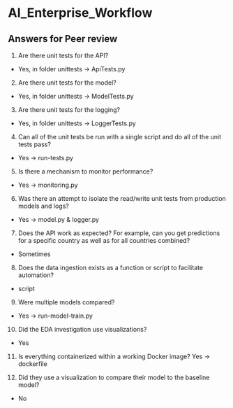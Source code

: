 # AI_Enterprise_Workflow

## Answers for Peer review

1.  Are there unit tests for the API?
-   Yes, in folder unittests -> ApiTests.py

2.  Are there unit tests for the model?
-   Yes, in folder unittests -> ModelTests.py

3.  Are there unit tests for the logging?
-   Yes, in folder unittests -> LoggerTests.py

4.  Can all of the unit tests be run with a single script and do all of the unit tests pass?
-   Yes -> run-tests.py

5.  Is there a mechanism to monitor performance?
-   Yes -> monitoring.py

6.  Was there an attempt to isolate the read/write unit tests from production models and logs?
-   Yes -> model.py & logger.py

7.  Does the API work as expected? For example, can you get predictions for a specific country as well as for all countries combined?
-   Sometimes

8.  Does the data ingestion exists as a function or script to facilitate automation?
-   script

9.  Were multiple models compared?
-   Yes -> run-model-train.py

10. Did the EDA investigation use visualizations?
-   Yes 

11. Is everything containerized within a working Docker image?
    Yes -> dockerfile

12. Did they use a visualization to compare their model to the baseline model?
-   No 

